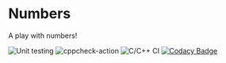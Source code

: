 # Numbers



A play with numbers!


![Unit testing](https://github.com/99002509/Numbers/workflows/Unit%20testing/badge.svg?branch=master)
![cppcheck-action](https://github.com/99002509/Numbers/workflows/cppcheck-action/badge.svg?branch=master)
![C/C++ CI](https://github.com/99002509/Numbers/workflows/C/C++%20CI/badge.svg)
[![Codacy Badge](https://api.codacy.com/project/badge/Grade/d28cf15e81924d91a0996c6f701eaae1)](https://app.codacy.com/manual/99002509/Numbers?utm_source=github.com&utm_medium=referral&utm_content=99002509/Numbers&utm_campaign=Badge_Grade_Dashboard)

